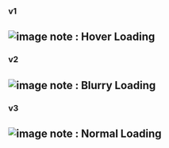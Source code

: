 ### v1
![image](https://user-images.githubusercontent.com/91406601/186933994-612e6094-e19c-4469-8d2c-f26bd7fb8747.png)
note : Hover Loading
----
### v2
![image](https://user-images.githubusercontent.com/91406601/186934230-184dd0bc-8262-4618-a19e-ecfe2e46a24d.png)
note : Blurry Loading
----
### v3
![image](https://user-images.githubusercontent.com/91406601/186934604-d676111e-c021-4052-b582-a87811f5bb5e.png)
note : Normal Loading
----
